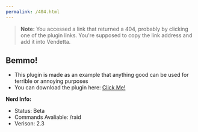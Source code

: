```yaml
---
permalink: /404.html
---
```

> **Note:** You accessed a link that returned a 404, probably by clicking one of the plugin links. You're supposed to copy the link address and add it into Vendetta.

## Bemmo!
- This plugin is made as an example that anything good can be used for terrible or annoying purposes
- You can download the plugin here: [Click Me!](https://n0t-a-username.github.io/RevPlugins/template/)

**Nerd Info:**
- Status: Beta
- Commands Avaliable: /raid
- Verison: 2.3
